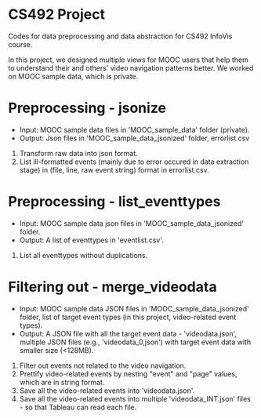 # CS492 Project

Codes for data preprocessing and data abstraction for CS492 InfoVis course. 

In this project, we designed multiple views for MOOC users that help them to understand their and others' video navigation patterns better. We worked on MOOC sample data, which is private. 

# Preprocessing - jsonize
  - Input: MOOC sample data files in 'MOOC_sample_data' folder (private).
  - Output: Json files in 'MOOC_sample_data_jsonized' folder, errorlist.csv
  1.  Transform raw data into json format. 
  2.  List ill-formatted events (mainly due to error occured in data extraction stage) in (file, line, raw event string) format in errorlist.csv. 

# Preprocessing - list_eventtypes
  - Input: MOOC sample data json files in 'MOOC_sample_data_jsonized' folder.
  - Output: A list of eventtypes in 'eventlist.csv'.
  1.  List all eventtypes without duplications. 


# Filtering out - merge_videodata 
  - Input: MOOC sample data JSON files in 'MOOC_sample_data_jsonized' folder, list of target event types (in this project, video-related event types).
  - Output: A JSON file with all the target event data - 'videodata.json', multiple JSON files (e.g., 'videodata_0,json') with target event data with smaller size (<128MB).
  1. Filter out events not related to the video navigation.
  2. Prettify video-related events by nesting "event" and "page" values, which are in string format.
  3. Save all the video-related events into 'videodata.json'.
  4. Save all the video-related events into multiple 'videodata_INT.json' files - so that Tableau can read each file. 

